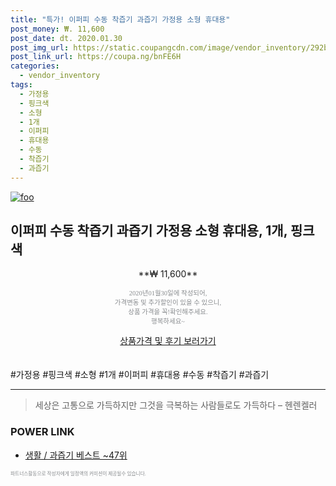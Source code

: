 ```yaml
--- 
title: "특가! 이퍼피 수동 착즙기 과즙기 가정용 소형 휴대용" 
post_money: ₩. 11,600 
post_date: dt. 2020.01.30 
post_img_url: https://static.coupangcdn.com/image/vendor_inventory/292b/054b84acbf082de477dee572fffd459f48e4c96beddb67551292eed2ca74.jpg 
post_link_url: https://coupa.ng/bnFE6H 
categories: 
  - vendor_inventory 
tags: 
  - 가정용 
  - 핑크색 
  - 소형 
  - 1개 
  - 이퍼피 
  - 휴대용 
  - 수동 
  - 착즙기 
  - 과즙기 
--- 
```

[![foo](https://static.coupangcdn.com/image/vendor_inventory/292b/054b84acbf082de477dee572fffd459f48e4c96beddb67551292eed2ca74.jpg)](https://coupa.ng/bnFE6H) 

## 이퍼피 수동 착즙기 과즙기 가정용 소형 휴대용, 1개, 핑크색 
<p style="text-align: center;">**₩ 11,600**</p> 
<p style="text-align: center;"><span style="color: #898c8f; font-family: Georgia,Times,serif; font-size: 0.75em;">2020년01월30일에 작성되어, <br>가격변동 및 추가할인이 있을 수 있으니,<br> 상품 가격을 꼭!확인해주세요.<br>행복하세요~</span> 
</p>	 
<div markdown="0" style="text-align: center;"><a href="https://coupa.ng/bnFE6H" class="btn btn--success">상품가격 및 후기 보러가기</a></div> 
<br><br> 
  #가정용 #핑크색 #소형 #1개 #이퍼피 #휴대용 #수동 #착즙기 #과즙기 
<hr> 

> 세상은 고통으로 가득하지만 그것을 극복하는 사람들로도 가득하다 – 헨렌켈러 


### POWER LINK

* <a href="https://blog.naver.com/santokki14/221790647103" target="_blank">생활 / 과즙기 베스트 ~47위</a>

<span style="color: #898c8f; font-family: Georgia,Times,serif; font-size: 0.55em;">파트너스활동으로 작성자에게 일정액의 커미션이 제공될수 있습니다.</span> 
